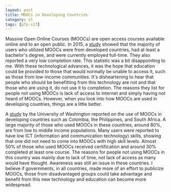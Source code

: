 ```yaml
---
layout: post
title: MOOCs in Developing Countries
category: vt
tags: [pfp-s17]
---
```


Massive Open Online Courses (MOOCs) are open access courses available online and to an open public. In 2015, a [study](https://papers.ssrn.com/sol3/papers.cfm?abstract_id=2381263) showed that the majority of users who utilized MOOCs were from developed countries, had at least a bachelor's degree, and were currently employed full-time. They also reported a very low completion rate. This statistic was a bit disappointing to me. With these technological advances, it was the hope that education could be provided to those that would normally be unable to access it, such as those from low-income communities. It's disheartening to hear that people who should be benefitting from this technology are not and that those who are using it, do not use it to completion. The reasons they list for people not using MOOCs is lack of access to internet and simply having not heard of MOOCs. However, when you look into how MOOCs are used in developing countries, things are a little better. 

A [study](https://www.irex.org/news/new-study-moocs-developing-countries-reveals-half-users-receive-certification) by the University of Washington reported on the use of MOOCs in developing countries such as Colombia, the Philippines, and South Africa. A large majority of those who used MOOCs in these countries, around 80%, are from low to middle income populations. Many users were reported to have low ICT (information and communication technology) skills, showing that one did not need to come into MOOCs with high skill levels. Almost 50% of those who used MOOCs received certification and around 30% completed at least one course. The reasons for people not using MOOCs in this country was mainly due to lack of time, not lack of access as many would have thought. Awareness was still an issue in these countries. I believe if governments, in all countries, made more of an effort to publicize MOOCs, those from disadvantaged groups could take advantage and benefit from this new technology and education can become more widespread. 

